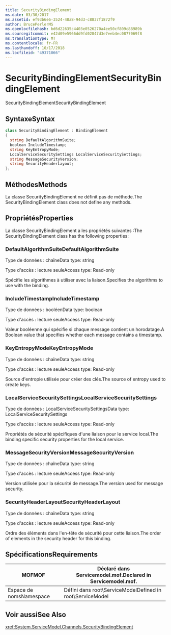 ```yaml
---
title: SecurityBindingElement
ms.date: 03/30/2017
ms.assetid: ef93b6e6-3524-48a8-94d3-c8837f1872f9
author: BrucePerlerMS
ms.openlocfilehash: bd6d22635c4403e0526270a4ee50cf809c88989b
ms.sourcegitcommit: e42d09e5966dd9fd02847d3e7eeb4ec0877069f8
ms.translationtype: MT
ms.contentlocale: fr-FR
ms.lasthandoff: 10/17/2018
ms.locfileid: "49371066"
---
```

# <a name="securitybindingelement"></a><span data-ttu-id="4c15f-102">SecurityBindingElement</span><span class="sxs-lookup"><span data-stu-id="4c15f-102">SecurityBindingElement</span></span>
<span data-ttu-id="4c15f-103">SecurityBindingElement</span><span class="sxs-lookup"><span data-stu-id="4c15f-103">SecurityBindingElement</span></span>  
  
## <a name="syntax"></a><span data-ttu-id="4c15f-104">Syntaxe</span><span class="sxs-lookup"><span data-stu-id="4c15f-104">Syntax</span></span>  
  
```csharp
class SecurityBindingElement : BindingElement  
{  
  string DefaultAlgorithmSuite;  
  boolean IncludeTimestamp;  
  string KeyEntropyMode;  
  LocalServiceSecuritySettings LocalServiceSecuritySettings;  
  string MessageSecurityVersion;  
  string SecurityHeaderLayout;  
};  
```  
  
## <a name="methods"></a><span data-ttu-id="4c15f-105">Méthodes</span><span class="sxs-lookup"><span data-stu-id="4c15f-105">Methods</span></span>  
 <span data-ttu-id="4c15f-106">La classe SecurityBindingElement ne définit pas de méthode.</span><span class="sxs-lookup"><span data-stu-id="4c15f-106">The SecurityBindingElement class does not define any methods.</span></span>  
  
## <a name="properties"></a><span data-ttu-id="4c15f-107">Propriétés</span><span class="sxs-lookup"><span data-stu-id="4c15f-107">Properties</span></span>  
 <span data-ttu-id="4c15f-108">La classe SecurityBindingElement a les propriétés suivantes :</span><span class="sxs-lookup"><span data-stu-id="4c15f-108">The SecurityBindingElement class has the following properties:</span></span>  
  
### <a name="defaultalgorithmsuite"></a><span data-ttu-id="4c15f-109">DefaultAlgorithmSuite</span><span class="sxs-lookup"><span data-stu-id="4c15f-109">DefaultAlgorithmSuite</span></span>  
 <span data-ttu-id="4c15f-110">Type de données : chaîne</span><span class="sxs-lookup"><span data-stu-id="4c15f-110">Data type: string</span></span>  
  
 <span data-ttu-id="4c15f-111">Type d'accès : lecture seule</span><span class="sxs-lookup"><span data-stu-id="4c15f-111">Access type: Read-only</span></span>  
  
 <span data-ttu-id="4c15f-112">Spécifie les algorithmes à utiliser avec la liaison.</span><span class="sxs-lookup"><span data-stu-id="4c15f-112">Specifies the algorithms to use with the binding.</span></span>  
  
### <a name="includetimestamp"></a><span data-ttu-id="4c15f-113">IncludeTimestamp</span><span class="sxs-lookup"><span data-stu-id="4c15f-113">IncludeTimestamp</span></span>  
 <span data-ttu-id="4c15f-114">Type de données : booléen</span><span class="sxs-lookup"><span data-stu-id="4c15f-114">Data type: boolean</span></span>  
  
 <span data-ttu-id="4c15f-115">Type d'accès : lecture seule</span><span class="sxs-lookup"><span data-stu-id="4c15f-115">Access type: Read-only</span></span>  
  
 <span data-ttu-id="4c15f-116">Valeur booléenne qui spécifie si chaque message contient un horodatage.</span><span class="sxs-lookup"><span data-stu-id="4c15f-116">A Boolean value that specifies whether each message contains a timestamp.</span></span>  
  
### <a name="keyentropymode"></a><span data-ttu-id="4c15f-117">KeyEntropyMode</span><span class="sxs-lookup"><span data-stu-id="4c15f-117">KeyEntropyMode</span></span>  
 <span data-ttu-id="4c15f-118">Type de données : chaîne</span><span class="sxs-lookup"><span data-stu-id="4c15f-118">Data type: string</span></span>  
  
 <span data-ttu-id="4c15f-119">Type d'accès : lecture seule</span><span class="sxs-lookup"><span data-stu-id="4c15f-119">Access type: Read-only</span></span>  
  
 <span data-ttu-id="4c15f-120">Source d'entropie utilisée pour créer des clés.</span><span class="sxs-lookup"><span data-stu-id="4c15f-120">The source of entropy used to create keys.</span></span>  
  
### <a name="localservicesecuritysettings"></a><span data-ttu-id="4c15f-121">LocalServiceSecuritySettings</span><span class="sxs-lookup"><span data-stu-id="4c15f-121">LocalServiceSecuritySettings</span></span>  
 <span data-ttu-id="4c15f-122">Type de données : LocalServiceSecuritySettings</span><span class="sxs-lookup"><span data-stu-id="4c15f-122">Data type: LocalServiceSecuritySettings</span></span>  
  
 <span data-ttu-id="4c15f-123">Type d'accès : lecture seule</span><span class="sxs-lookup"><span data-stu-id="4c15f-123">Access type: Read-only</span></span>  
  
 <span data-ttu-id="4c15f-124">Propriétés de sécurité spécifiques d'une liaison pour le service local.</span><span class="sxs-lookup"><span data-stu-id="4c15f-124">The binding specific security properties for the local service.</span></span>  
  
### <a name="messagesecurityversion"></a><span data-ttu-id="4c15f-125">MessageSecurityVersion</span><span class="sxs-lookup"><span data-stu-id="4c15f-125">MessageSecurityVersion</span></span>  
 <span data-ttu-id="4c15f-126">Type de données : chaîne</span><span class="sxs-lookup"><span data-stu-id="4c15f-126">Data type: string</span></span>  
  
 <span data-ttu-id="4c15f-127">Type d'accès : lecture seule</span><span class="sxs-lookup"><span data-stu-id="4c15f-127">Access type: Read-only</span></span>  
  
 <span data-ttu-id="4c15f-128">Version utilisée pour la sécurité de message.</span><span class="sxs-lookup"><span data-stu-id="4c15f-128">The version used for message security.</span></span>  
  
### <a name="securityheaderlayout"></a><span data-ttu-id="4c15f-129">SecurityHeaderLayout</span><span class="sxs-lookup"><span data-stu-id="4c15f-129">SecurityHeaderLayout</span></span>  
 <span data-ttu-id="4c15f-130">Type de données : chaîne</span><span class="sxs-lookup"><span data-stu-id="4c15f-130">Data type: string</span></span>  
  
 <span data-ttu-id="4c15f-131">Type d'accès : lecture seule</span><span class="sxs-lookup"><span data-stu-id="4c15f-131">Access type: Read-only</span></span>  
  
 <span data-ttu-id="4c15f-132">Ordre des éléments dans l'en-tête de sécurité pour cette liaison.</span><span class="sxs-lookup"><span data-stu-id="4c15f-132">The order of elements in the security header for this binding.</span></span>  
  
## <a name="requirements"></a><span data-ttu-id="4c15f-133">Spécifications</span><span class="sxs-lookup"><span data-stu-id="4c15f-133">Requirements</span></span>  
  
|<span data-ttu-id="4c15f-134">MOF</span><span class="sxs-lookup"><span data-stu-id="4c15f-134">MOF</span></span>|<span data-ttu-id="4c15f-135">Déclaré dans Servicemodel.mof.</span><span class="sxs-lookup"><span data-stu-id="4c15f-135">Declared in Servicemodel.mof.</span></span>|  
|---------|-----------------------------------|  
|<span data-ttu-id="4c15f-136">Espace de noms</span><span class="sxs-lookup"><span data-stu-id="4c15f-136">Namespace</span></span>|<span data-ttu-id="4c15f-137">Défini dans root\ServiceModel</span><span class="sxs-lookup"><span data-stu-id="4c15f-137">Defined in root\ServiceModel</span></span>|  
  
## <a name="see-also"></a><span data-ttu-id="4c15f-138">Voir aussi</span><span class="sxs-lookup"><span data-stu-id="4c15f-138">See Also</span></span>  
 <xref:System.ServiceModel.Channels.SecurityBindingElement>
